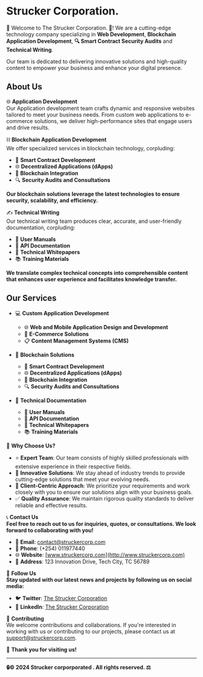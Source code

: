 # Strucker Corporation.

🎉 Welcome to The Strucker Corporation. 🤝! We are a cutting-edge technology company specializing in **Web Development**, **Blockchain Application Development**, **🔍 Smart Contract Security Audits** and **Technical Writing**. 

Our team is dedicated to delivering innovative solutions and high-quality content to empower your business and enhance your digital presence.

## About Us

🌐 **Application Development**  
Our Application development team crafts dynamic and responsive websites tailored to meet your business needs. From custom web applications to e-commerce solutions, we deliver high-performance sites that engage users and drive results.

⛓️ **Blockchain Application Development**  
We offer specialized services in blockchain technology, corpluding:
- 🤖 **Smart Contract Development**
- 🌐 **Decentralized Applications (dApps)**
- 🔗 **Blockchain Integration**
- 🔍 **Security Audits and Consultations**

**Our blockchain solutions leverage the latest technologies to ensure security, scalability, and efficiency.**

✍️ **Technical Writing**  
Our technical writing team produces clear, accurate, and user-friendly documentation, corpluding:
- 📖 **User Manuals**
- 🧩 **API Documentation**
- 📑 **Technical Whitepapers**
- 📚 **Training Materials**

**We translate complex technical concepts into comprehensible content that enhances user experience and facilitates knowledge transfer.**

## Our Services

- 💻 **Custom Application Development**
  - 🌐 **Web and Mobile Application Design and Development**
  - 🛒 **E-Commerce Solutions**
  - 📋 **Content Management Systems (CMS)**

- 🔗 **Blockchain Solutions**
  - 🤖 **Smart Contract Development**
  - 🌐 **Decentralized Applications (dApps)**
  - 🔗 **Blockchain Integration**
  - 🔍 **Security Audits and Consultations**

- 📝 **Technical Documentation**
  - 📖 **User Manuals**
  - 🧩 **API Documentation**
  - 📑 **Technical Whitepapers**
  - 📚 **Training Materials**

🌟 **Why Choose Us?**  
- ⭐ **Expert Team**: Our team consists of highly skilled professionals with extensive experience in their respective fields.
- 🚀 **Innovative Solutions**: We stay ahead of industry trends to provide cutting-edge solutions that meet your evolving needs.
- 🤝 **Client-Centric Approach**: We prioritize your requirements and work closely with you to ensure our solutions align with your business goals.
- ✅ **Quality Assurance**: We maintain rigorous quality standards to deliver reliable and effective results.

📞 **Contact Us**  
**Feel free to reach out to us for inquiries, quotes, or consultations. We look forward to collaborating with you!**

- 📧 **Email**: [contact@struckercorp.com](mailto:contact@struckercorp.com)
- 📱 **Phone**: (+254) 011977440
- 🌐 **Website**: [www.struckercorp.com](http://www.struckercorp.com)
- 🏢 **Address**: 123 Innovation Drive, Tech City, TC 56789

🌟 **Follow Us**  
**Stay updated with our latest news and projects by following us on social media:**

- 🐦 **Twitter**: [The Strucker Corporation](https://twitter.com/struckercorp)
- 🔗 **LinkedIn**: [The Strucker Corporation](https://www.linkedin.com/company/struckercorp)

🤝 **Contributing**  
We welcome contributions and collaborations. If you're interested in working with us or contributing to our projects, please contact us at [support@struckercorp.com](mailto:support@struckercorp.com).

💙 **Thank you for visiting us!**

---

**🔒© 2024 Strucker corporporated . All rights reserved. ⚖️**
